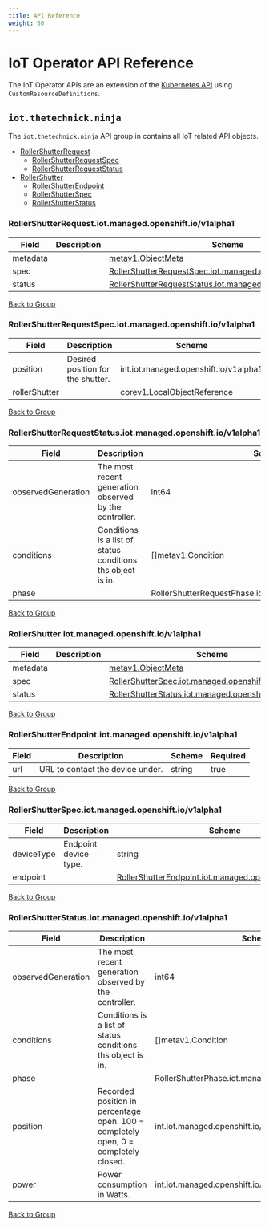 ```yaml
---
title: API Reference
weight: 50
---
```


# IoT Operator API Reference

The IoT Operator APIs are an extension of the [Kubernetes API](https://kubernetes.io/docs/reference/using-api/api-overview/) using `CustomResourceDefinitions`.

## `iot.thetechnick.ninja`

The `iot.thetechnick.ninja` API group in contains all IoT related API objects.

* [RollerShutterRequest](#rollershutterrequestiotmanagedopenshiftiov1alpha1)
	* [RollerShutterRequestSpec](#rollershutterrequestspeciotmanagedopenshiftiov1alpha1)
	* [RollerShutterRequestStatus](#rollershutterrequeststatusiotmanagedopenshiftiov1alpha1)
* [RollerShutter](#rollershutteriotmanagedopenshiftiov1alpha1)
	* [RollerShutterEndpoint](#rollershutterendpointiotmanagedopenshiftiov1alpha1)
	* [RollerShutterSpec](#rollershutterspeciotmanagedopenshiftiov1alpha1)
	* [RollerShutterStatus](#rollershutterstatusiotmanagedopenshiftiov1alpha1)

### RollerShutterRequest.iot.managed.openshift.io/v1alpha1



| Field | Description | Scheme | Required |
| ----- | ----------- | ------ | -------- |
| metadata |  | [metav1.ObjectMeta](https://kubernetes.io/docs/reference/generated/kubernetes-api/v1.22/#objectmeta-v1-meta) | false |
| spec |  | [RollerShutterRequestSpec.iot.managed.openshift.io/v1alpha1](#rollershutterrequestspeciotmanagedopenshiftiov1alpha1) | false |
| status |  | [RollerShutterRequestStatus.iot.managed.openshift.io/v1alpha1](#rollershutterrequeststatusiotmanagedopenshiftiov1alpha1) | false |

[Back to Group]()

### RollerShutterRequestSpec.iot.managed.openshift.io/v1alpha1



| Field | Description | Scheme | Required |
| ----- | ----------- | ------ | -------- |
| position | Desired position for the shutter. | int.iot.managed.openshift.io/v1alpha1 | true |
| rollerShutter |  | corev1.LocalObjectReference | true |

[Back to Group]()

### RollerShutterRequestStatus.iot.managed.openshift.io/v1alpha1



| Field | Description | Scheme | Required |
| ----- | ----------- | ------ | -------- |
| observedGeneration | The most recent generation observed by the controller. | int64 | false |
| conditions | Conditions is a list of status conditions ths object is in. | []metav1.Condition | false |
| phase |  | RollerShutterRequestPhase.iot.managed.openshift.io/v1alpha1 | false |

[Back to Group]()

### RollerShutter.iot.managed.openshift.io/v1alpha1



| Field | Description | Scheme | Required |
| ----- | ----------- | ------ | -------- |
| metadata |  | [metav1.ObjectMeta](https://kubernetes.io/docs/reference/generated/kubernetes-api/v1.22/#objectmeta-v1-meta) | false |
| spec |  | [RollerShutterSpec.iot.managed.openshift.io/v1alpha1](#rollershutterspeciotmanagedopenshiftiov1alpha1) | false |
| status |  | [RollerShutterStatus.iot.managed.openshift.io/v1alpha1](#rollershutterstatusiotmanagedopenshiftiov1alpha1) | false |

[Back to Group]()

### RollerShutterEndpoint.iot.managed.openshift.io/v1alpha1



| Field | Description | Scheme | Required |
| ----- | ----------- | ------ | -------- |
| url | URL to contact the device under. | string | true |

[Back to Group]()

### RollerShutterSpec.iot.managed.openshift.io/v1alpha1



| Field | Description | Scheme | Required |
| ----- | ----------- | ------ | -------- |
| deviceType | Endpoint device type. | string | true |
| endpoint |  | [RollerShutterEndpoint.iot.managed.openshift.io/v1alpha1](#rollershutterendpointiotmanagedopenshiftiov1alpha1) | true |

[Back to Group]()

### RollerShutterStatus.iot.managed.openshift.io/v1alpha1



| Field | Description | Scheme | Required |
| ----- | ----------- | ------ | -------- |
| observedGeneration | The most recent generation observed by the controller. | int64 | false |
| conditions | Conditions is a list of status conditions ths object is in. | []metav1.Condition | false |
| phase |  | RollerShutterPhase.iot.managed.openshift.io/v1alpha1 | false |
| position | Recorded position in percentage open. 100 = completely open, 0 = completely closed. | int.iot.managed.openshift.io/v1alpha1 | true |
| power | Power consumption in Watts. | int.iot.managed.openshift.io/v1alpha1 | true |

[Back to Group]()
